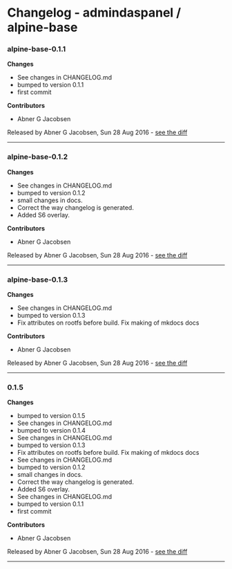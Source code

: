 # Changelog - admindaspanel / alpine-base

### alpine-base-0.1.1
__Changes__

- See changes in CHANGELOG.md
- bumped to version 0.1.1
- first commit

__Contributors__

- Abner G Jacobsen

Released by Abner G Jacobsen, Sun 28 Aug 2016 -
[see the diff](https://github.com/admindaspanel/alpine-base/compare/...#diff)
______________

### alpine-base-0.1.2
__Changes__

- See changes in CHANGELOG.md
- bumped to version 0.1.2
- small changes in docs.
- Correct the way changelog is generated.
- Added S6 overlay.

__Contributors__

- Abner G Jacobsen

Released by Abner G Jacobsen, Sun 28 Aug 2016 -
[see the diff](https://github.com/admindaspanel/alpine-base/compare/...#diff)
______________

### alpine-base-0.1.3
__Changes__

- See changes in CHANGELOG.md
- bumped to version 0.1.3
- Fix attributes on rootfs before build. Fix making of mkdocs docs

__Contributors__

- Abner G Jacobsen

Released by Abner G Jacobsen, Sun 28 Aug 2016 -
[see the diff](https://github.com/admindaspanel/alpine-base/compare/...#diff)
______________

### 0.1.5
__Changes__

- bumped to version 0.1.5
- See changes in CHANGELOG.md
- bumped to version 0.1.4
- See changes in CHANGELOG.md
- bumped to version 0.1.3
- Fix attributes on rootfs before build. Fix making of mkdocs docs
- See changes in CHANGELOG.md
- bumped to version 0.1.2
- small changes in docs.
- Correct the way changelog is generated.
- Added S6 overlay.
- See changes in CHANGELOG.md
- bumped to version 0.1.1
- first commit

__Contributors__

- Abner G Jacobsen

Released by Abner G Jacobsen, Sun 28 Aug 2016 -
[see the diff](https://github.com/admindaspanel/alpine-base/compare/e794b6646b6fd8f677c0a36af19d72e14f6311cc...0.1.5#diff)
______________


